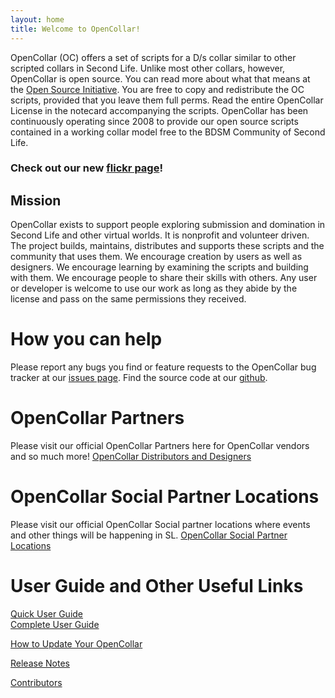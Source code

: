 ```yaml
---
layout: home
title: Welcome to OpenCollar!
---
```


OpenCollar (OC) offers a set of scripts for a D/s collar similar to other scripted collars in Second Life. Unlike most other collars, however, OpenCollar is open source. You can read more about what that means at the [Open Source Initiative](https://opensource.org/osd-annotated). You are free to copy and redistribute the OC scripts, provided that you leave them full perms. Read the entire OpenCollar License in the notecard accompanying the scripts.  OpenCollar has been continuously operating since 2008 to provide our open source scripts contained in a working collar model free to the BDSM Community of Second Life.

### Check out our new [flickr page]( https://www.flickr.com/groups/opencollar/)!

## Mission

OpenCollar exists to support people exploring submission and domination in Second Life and other virtual worlds.  It is nonprofit and volunteer driven.  The project builds, maintains, distributes and supports these scripts and the community that uses them. We encourage creation by users as well as designers.  We encourage learning by examining the scripts and building with them. We encourage people to share their skills with others. Any user or developer is welcome to use our work as long as they abide by the license and pass on the same permissions they received.

# How you can help 
Please report any bugs you find or feature requests to the OpenCollar bug tracker at our [issues page](https://github.com/OpenCollarTeam/OpenCollar/issues). Find the source code at our [github](https://github.com/OpenCollarTeam/OpenCollar).

# OpenCollar Partners

Please visit our official OpenCollar Partners here for OpenCollar vendors and so much more! [OpenCollar Distributors and Designers](/OpenCollar-Distributors-and-Designers) 

# OpenCollar Social Partner Locations
Please visit our official OpenCollar Social partner locations where events and other things will be happening in SL.
[OpenCollar Social Partner Locations](/OpenCollar-Social-Partner-Locations)

# User Guide and Other Useful Links
[Quick User Guide](/docs/Quick-User-Guide)  
[Complete User Guide](/docs/Complete-User-Guide)    
  
[How to Update Your OpenCollar](/docs/How-To-Update-Your-OpenCollar)  

[Release Notes](https://github.com/OpenCollarTeam/OpenCollar/blob/master/RELEASE_NOTES.md)
   
[Contributors](/Contributors)       

